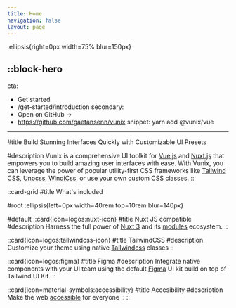 ```yaml
---
title: Home
navigation: false
layout: page
---
```


:ellipsis{right=0px width=75% blur=150px}

::block-hero
---
cta:
  - Get started
  - /get-started/introduction
secondary:
  - Open on GitHub →
  - https://github.com/gaetansenn/vunix
snippet: yarn add @vunix/vue 
---

#title
Build Stunning Interfaces Quickly with Customizable UI Presets

#description
Vunix is a comprehensive UI toolkit for [Vue.js](https://vuejs.org/) and [Nuxt.js](https://nuxt.com/) that empowers you to build amazing user interfaces with ease. With Vunix, you can leverage the power of popular utility-first CSS frameworks like [Tailwind CSS](https://tailwindcss.com/), [Unocss](https://github.com/unocss/unocss), [WindiCss](https://windicss.org/), or use your own custom CSS classes.
::

::card-grid
#title
What's included

#root
:ellipsis{left=0px width=40rem top=10rem blur=140px}

#default
  ::card{icon=logos:nuxt-icon}
  #title
  Nuxt JS compatible
  #description
  Harness the full power of [Nuxt 3](https://v3.nuxtjs.org) and its [modules](https://modules.nuxtjs.org) ecosystem.
  ::

  ::card{icon=logos:tailwindcss-icon}
  #title
  TailwindCSS
  #description
  Customize your theme using native [Tailwindcss](https://tailwindcss.com/) classes
  ::

  ::card{icon=logos:figma}
  #title
  Figma
  #description
  Integrate native components with your UI team using the default [Figma](https://www.figma.com/file/PEcJkZPoD8WNfOMxh256sy/Dewib---Library?node-id=2%3A481&t=houKzkNP651QMvmq-1) UI kit build on top of Tailwind UI Kit.
  ::

  ::card{icon=material-symbols:accessibility}
  #title
  Accesibility
  #description
  Make the web [accessible](https://developer.mozilla.org/en-US/docs/Learn/Accessibility/HTML) for everyone
  ::
::
